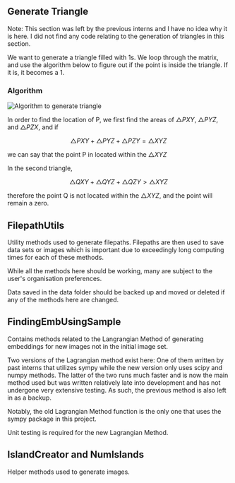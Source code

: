 ﻿## Generate Triangle
Note: This section was left by the previous interns and I have no idea why it is here. I did not find any code
relating to the generation of triangles in this section.

We want to generate a triangle filled with 1s.
We loop through the matrix, and use the algorithm below to figure out if the point is inside the triangle. If it is, it becomes a 1.

### Algorithm
![Algorithm to generate triangle](../../../master/assets/Generate_Triangle.png)

In order to find the location of P, we first find the areas of $\triangle PXY$, $\triangle PYZ$, and $\triangle PZX$, and if 

$$ \triangle PXY + \triangle PYZ + \triangle PZY = \triangle XYZ $$

we can say that the point P in located within the $\triangle XYZ$

In the second triangle, 

$$ \triangle QXY + \triangle QYZ + \triangle QZY > \triangle XYZ $$

therefore the point Q is not located within the $\triangle XYZ$, and the point will remain a zero.

## FilepathUtils

Utility methods used to generate filepaths. Filepaths are then used to save data sets or images which is important due to
exceedingly long computing times for each of these methods.

While all the methods here should be working, many are subject to the user's organisation preferences.

Data saved in the data folder should be backed up and moved or deleted if any of the methods here are changed.

## FindingEmbUsingSample

Contains methods related to the Langrangian Method of generating embeddings for new images not in the initial image set.

Two versions of the Lagrangian method exist here: One of them written by past interns that utilizes sympy while the new 
version only uses scipy and numpy methods. The latter of the two runs much faster and is now the main method used but was
written relatively late into development and has not undergone very extensive testing. As such, the previous method is also
left in as a backup.

Notably, the old Lagrangian Method function is the only one that uses the sympy package in this project.

Unit testing is required for the new Lagrangian Method.

## IslandCreator and NumIslands

Helper methods used to generate images.

